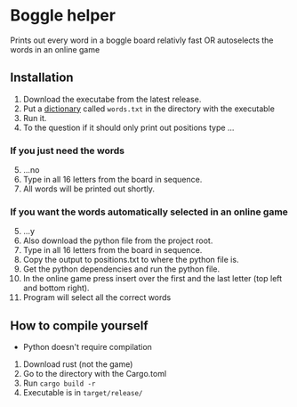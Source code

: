 # Boggle helper
Prints out every word in a boggle board relativly fast OR autoselects the words in an online game

## Installation
1. Download the executabe from the latest release.
2. Put a [dictionary](https://raw.githubusercontent.com/dwyl/english-words/master/words.txt) called `words.txt` in the directory with the executable
3. Run it.
4. To the question if it should only print out positions type ...

### If you just need the words
5. ...no
6. Type in all 16 letters from the board in sequence.
7. All words will be printed out shortly.

### If you want the words automatically selected in an online game
5. ...y
6. Also download the python file from the project root.
7. Type in all 16 letters from the board in sequence.
8. Copy the output to positions.txt to where the python file is.
9. Get the python dependencies and run the python file.
10. In the online game press insert over the first and the last letter (top left and bottom right).
11. Program will select all the correct words

## How to compile yourself
- Python doesn't require compilation
1. Download rust (not the game)
2. Go to the directory with the Cargo.toml
3. Run `cargo build -r`
4. Executable is in `target/release/`
